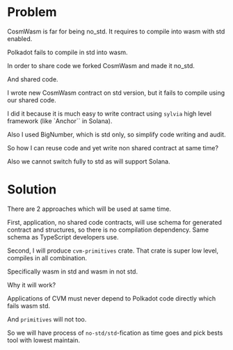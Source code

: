 # Problem

CosmWasm is far for being no_std. It requires to compile into wasm with std enabled.

Polkadot fails to compile in std into wasm.

In order to share code we forked CosmWasm and made it no_std.

And shared code.

I wrote new CosmWasm contract on std version, but it fails to compile using our shared code.

I did it because it is much easy to write contract using `sylvia` high level framework (like `Anchor`` in Solana).

Also I used BigNumber, which is std only, so simplify code writing and audit.

So how I can reuse code and yet write non shared contract at same time?

Also we cannot switch fully to std as will support Solana.

# Solution

There are 2 approaches which will be used at same time.

First, application, no shared code contracts, will use schema for generated contract and structures, so there is no compilation dependency. 
Same schema as TypeScript developers use.

Second, I will produce `cvm-primitives` crate. That crate is super low level, compiles in all combination.

Specifically wasm in std and wasm in not std.

Why it will work?

Applications of CVM must never depend to Polkadot code directly which fails wasm std.

And `primitives` will not too.

So we will have process of `no-std/std`-fication as time goes and pick bests tool with lowest maintain. 

